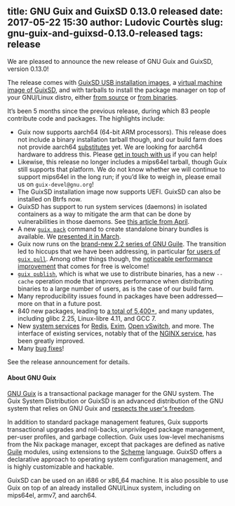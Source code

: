 title: GNU Guix and GuixSD 0.13.0 released
date: 2017-05-22 15:30
author: Ludovic Courtès
slug: gnu-guix-and-guixsd-0.13.0-released
tags: release
---
We are pleased to announce the new release of GNU Guix and GuixSD,
version 0.13.0!

The release comes with
[GuixSD USB installation images](https://www.gnu.org/software/guix/manual/html_node/System-Installation.html),
a
[virtual machine image of GuixSD](https://www.gnu.org/software/guix/manual/html_node/Running-GuixSD-in-a-VM.html),
and with tarballs to install the package manager on top of your
GNU/Linux distro, either
[from source](https://www.gnu.org/software/guix/manual/html_node/Requirements.html)
or
[from binaries](https://www.gnu.org/software/guix/manual/html_node/Binary-Installation.html).

It’s been 5 months since the previous release, during which 83 people
contribute code and packages.  The highlights include:

  - Guix now supports aarch64 (64-bit ARM processors).  This release
    does not include a binary installation tarball though, and our build
    farm does not provide aarch64
    [substitutes](https://www.gnu.org/software/guix/manual/html_node/Substitutes.html)
    yet.  We are looking for aarch64 hardware to address this.  Please
    [get in touch with us](https://www.gnu.org/software/guix/donate/) if
    you can help!
  - Likewise, this release no longer includes a mips64el tarball, though
    Guix still supports that platform.  We do not know whether we will
    continue to support mips64el in the long run; if you’d like to weigh
    in, please email us on `guix-devel@gnu.org`!
  - The GuixSD installation image now supports UEFI.  GuixSD can also be
    installed on Btrfs now.
  - GuixSD has support to run system services (daemons) in isolated
    containers as a way to mitigate the arm that can be done by
    vulnerabilities in those daemons.  See
    [this article from April](https://www.gnu.org/software/guix/news/running-system-services-in-containers.html).
  - A new
    [`guix pack`](https://www.gnu.org/software/guix/manual/html_node/Invoking-guix-pack.html)
    command to create standalone binary bundles is available.  We
    [presented it in March](https://www.gnu.org/software/guix/news/creating-bundles-with-guix-pack.html).
  - Guix now runs on the
    [brand-new 2.2 series of GNU Guile](https://www.gnu.org/software/guile/news/gnu-guile-220-released.html).
    The transition led to hiccups that we have been addressing, in particular
    [for users of `guix pull`](https://lists.gnu.org/archive/html/guix-devel/2017-05/msg00123.html).
    Among other things though, the
    [noticeable performance improvement](https://lists.gnu.org/archive/html/guix-devel/2017-04/msg00427.html)
    that comes for free is welcome!
  - [`guix publish`](https://www.gnu.org/software/guix/manual/html_node/Invoking-guix-publish.html),
    which is what we use to distribute binaries, has a new `--cache`
    operation mode that improves performance when distributing binaries
    to a large number of users, as is the case of our build farm.
  - Many reproducibility issues found in packages have been
    addressed—more on that in a future post.
  - 840 new packages, leading to
    [a total of 5,400+](https://www.gnu.org/software/guix/packages/),
    and many updates, including glibc 2.25, Linux-libre 4.11, and GCC 7.
  - New
    [system services](https://www.gnu.org/software/guix/manual/html_node/Services.html)
    for
    [Redis](https://www.gnu.org/software/guix/manual/html_node/Database-Services.html#index-redis_002dservice_002dtype),
    [Exim](https://www.gnu.org/software/guix/manual/html_node/Mail-Services.html#index-exim_002dservice_002dtype),
    [Open vSwitch](https://www.gnu.org/software/guix/manual/html_node/Networking-Services.html#index-openvswitch_002dservice_002dtype), and more.  The interface of existing
    services, notably that of the
    [NGINX service](https://www.gnu.org/software/guix/manual/html_node/Web-Services.html),
    has been greatly improved.
  - Many [bug fixes](https://debbugs.gnu.org/cgi/pkgreport.cgi?pkg=guix#_4_2_5)!

See the release announcement for details.

#### About GNU Guix

[GNU Guix](https://www.gnu.org/software/guix) is a transactional package
manager for the GNU system.  The Guix System Distribution or GuixSD is
an advanced distribution of the GNU system that relies on GNU Guix and
[respects the user's
freedom](https://www.gnu.org/distros/free-system-distribution-guidelines.html).

In addition to standard package management features, Guix supports
transactional upgrades and roll-backs, unprivileged package management,
per-user profiles, and garbage collection.  Guix uses low-level
mechanisms from the Nix package manager, except that packages are
defined as native [Guile](https://www.gnu.org/software/guile) modules,
using extensions to the [Scheme](http://schemers.org) language.  GuixSD
offers a declarative approach to operating system configuration
management, and is highly customizable and hackable.

GuixSD can be used on an i686 or x86_64 machine.  It is also possible to
use Guix on top of an already installed GNU/Linux system, including on
mips64el, armv7, and aarch64.

